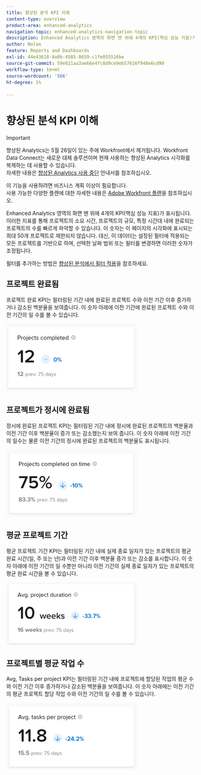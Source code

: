 ```yaml
---
title: 향상된 분석 KPI 이해
content-type: overview
product-area: enhanced-analytics
navigation-topic: enhanced-analytics-navigation-topic
description: Enhanced Analytics 영역의 화면 맨 위에 4개의 KPI(핵심 성능 지표)가 표시됩니다. 이러한 지표를 통해 프로젝트의 소요 시간, 프로젝트의 규모, 특정 시간대 내에 완료되는 프로젝트의 수를 빠르게 파악할 수 있습니다. 이 숫자는 이 페이지의 시각화에 표시되는 최대 50개 프로젝트로 제한되지 않습니다. 대신, 이 데이터는 설정된 필터에 적용되는 모든 프로젝트를 기반으로 하며, 선택한 날짜 범위 또는 필터를 변경하면 이러한 숫자가 조정됩니다.
author: Nolan
feature: Reports and Dashboards
exl-id: 44e43618-9a0b-4585-8659-c1fe055516be
source-git-commit: 59e021aa3ae66e4fc8d9ce9eb57616f948e6cd90
workflow-type: tm+mt
source-wordcount: '566'
ht-degree: 1%

---
```


# 향상된 분석 KPI 이해

>[!IMPORTANT]
>
>향상된 Analytics는 5월 26일이 있는 주에 Workfront에서 제거됩니다. Workfront Data Connect는 새로운 대체 솔루션이며 현재 사용하는 향상된 Analytics 시각화를 복제하는 데 사용할 수 있습니다. <br>자세한 내용은 [향상된 Analytics 사용 중단](/help/quicksilver/product-announcements/announcements/enhanced-analytics-deprecation.md) 안내서를 참조하십시오.


이 기능을 사용하려면 비즈니스 계획 이상이 필요합니다.\
사용 가능한 다양한 플랜에 대한 자세한 내용은 [Adobe Workfront 플랜](https://www.workfront.com/plans)을 참조하십시오.

Enhanced Analytics 영역의 화면 맨 위에 4개의 KPI(핵심 성능 지표)가 표시됩니다. 이러한 지표를 통해 프로젝트의 소요 시간, 프로젝트의 규모, 특정 시간대 내에 완료되는 프로젝트의 수를 빠르게 파악할 수 있습니다. 이 숫자는 이 페이지의 시각화에 표시되는 최대 50개 프로젝트로 제한되지 않습니다. 대신, 이 데이터는 설정된 필터에 적용되는 모든 프로젝트를 기반으로 하며, 선택한 날짜 범위 또는 필터를 변경하면 이러한 숫자가 조정됩니다.

필터를 추가하는 방법은 [향상된 분석에서 필터 적용](../enhanced-analytics/use-enhanced-analytics-filters.md)을 참조하세요.

## 프로젝트 완료됨

프로젝트 완료 KPI는 필터링된 기간 내에 완료된 프로젝트 수와 이전 기간 이후 증가하거나 감소된 백분율을 보여줍니다. 이 숫자 아래에 이전 기간에 완료된 프로젝트 수와 이전 기간의 일 수를 볼 수 있습니다.

![KPI 프로젝트 완료됨](assets/kpi-projects-completed-350x182.png)

## 프로젝트가 정시에 완료됨

정시에 완료된 프로젝트 KPI는 필터링된 기간 내에 정시에 완료된 프로젝트의 백분율과 이전 기간 이후 백분율이 증가 또는 감소했는지 보여 줍니다. 이 숫자 아래에 이전 기간의 일수는 물론 이전 기간의 정시에 완료된 프로젝트의 백분율도 표시됩니다.

![KPI 프로젝트가 정시에 완료됨](assets/kpi-projects-completed-on-time-350x180.png)

## 평균 프로젝트 기간

평균 프로젝트 기간 KPI는 필터링된 기간 내에 실제 종료 일자가 있는 프로젝트의 평균 완료 시간(일, 주 또는 년)과 이전 기간 이후 백분율 증가 또는 감소를 표시합니다. 이 숫자 아래에 이전 기간의 일 수뿐만 아니라 이전 기간의 실제 종료 일자가 있는 프로젝트의 평균 완료 시간을 볼 수 있습니다.

![KPI 평균 프로젝트 기간](assets/kpi-avg.-project-duration-350x168.png)

## 프로젝트별 평균 작업 수

Avg, Tasks per project KPI는 필터링된 기간 내에 프로젝트에 할당된 작업의 평균 수와 이전 기간 이후 증가하거나 감소된 백분율을 보여줍니다. 이 숫자 아래에는 이전 기간의 평균 프로젝트 할당 작업 수와 이전 기간의 일 수를 볼 수 있습니다.

![프로젝트당 KPI 평균 작업](assets/kpi-average-tasks-per-project-350x179.png)
